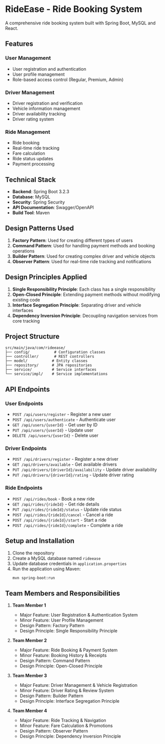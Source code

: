 # RideEase - Ride Booking System

A comprehensive ride booking system built with Spring Boot, MySQL and React.

## Features

### User Management
- User registration and authentication
- User profile management
- Role-based access control (Regular, Premium, Admin)

### Driver Management
- Driver registration and verification
- Vehicle information management
- Driver availability tracking
- Driver rating system

### Ride Management
- Ride booking
- Real-time ride tracking
- Fare calculation
- Ride status updates
- Payment processing

## Technical Stack

- **Backend**: Spring Boot 3.2.3
- **Database**: MySQL
- **Security**: Spring Security
- **API Documentation**: Swagger/OpenAPI
- **Build Tool**: Maven

## Design Patterns Used

1. **Factory Pattern**: Used for creating different types of users
2. **Command Pattern**: Used for handling payment methods and booking operations
3. **Builder Pattern**: Used for creating complex driver and vehicle objects
4. **Observer Pattern**: Used for real-time ride tracking and notifications

## Design Principles Applied

1. **Single Responsibility Principle**: Each class has a single responsibility
2. **Open-Closed Principle**: Extending payment methods without modifying existing code
3. **Interface Segregation Principle**: Separating driver and vehicle interfaces
4. **Dependency Inversion Principle**: Decoupling navigation services from core tracking

## Project Structure

```
src/main/java/com/rideease/
├── config/           # Configuration classes
├── controller/       # REST controllers
├── model/           # Entity classes
├── repository/      # JPA repositories
├── service/         # Service interfaces
└── service/impl/    # Service implementations
```

## API Endpoints

### User Endpoints
- `POST /api/users/register` - Register a new user
- `POST /api/users/authenticate` - Authenticate user
- `GET /api/users/{userId}` - Get user by ID
- `PUT /api/users/{userId}` - Update user
- `DELETE /api/users/{userId}` - Delete user

### Driver Endpoints
- `POST /api/drivers/register` - Register a new driver
- `GET /api/drivers/available` - Get available drivers
- `PUT /api/drivers/{driverId}/availability` - Update driver availability
- `PUT /api/drivers/{driverId}/rating` - Update driver rating

### Ride Endpoints
- `POST /api/rides/book` - Book a new ride
- `GET /api/rides/{rideId}` - Get ride details
- `PUT /api/rides/{rideId}/status` - Update ride status
- `POST /api/rides/{rideId}/cancel` - Cancel a ride
- `POST /api/rides/{rideId}/start` - Start a ride
- `POST /api/rides/{rideId}/complete` - Complete a ride

## Setup and Installation

1. Clone the repository
2. Create a MySQL database named `rideease`
3. Update database credentials in `application.properties`
4. Run the application using Maven:
   ```bash
   mvn spring-boot:run
   ```

## Team Members and Responsibilities

1. **Team Member 1**
   - Major Feature: User Registration & Authentication System
   - Minor Feature: User Profile Management
   - Design Pattern: Factory Pattern
   - Design Principle: Single Responsibility Principle

2. **Team Member 2**
   - Major Feature: Ride Booking & Payment System
   - Minor Feature: Booking History & Receipts
   - Design Pattern: Command Pattern
   - Design Principle: Open-Closed Principle

3. **Team Member 3**
   - Major Feature: Driver Management & Vehicle Registration
   - Minor Feature: Driver Rating & Review System
   - Design Pattern: Builder Pattern
   - Design Principle: Interface Segregation Principle

4. **Team Member 4**
   - Major Feature: Ride Tracking & Navigation
   - Minor Feature: Fare Calculation & Promotions
   - Design Pattern: Observer Pattern
   - Design Principle: Dependency Inversion Principle 
